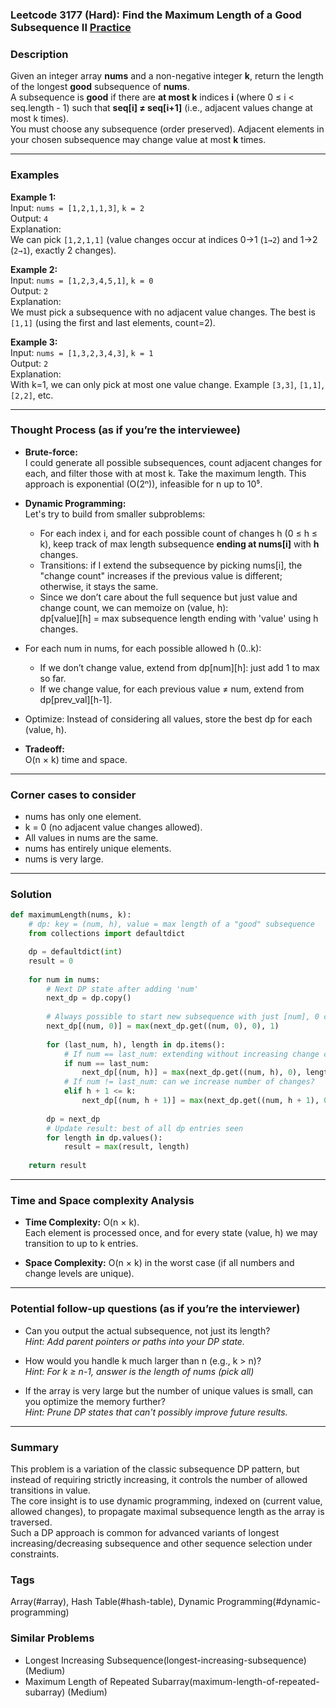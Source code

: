 ### Leetcode 3177 (Hard): Find the Maximum Length of a Good Subsequence II [Practice](https://leetcode.com/problems/find-the-maximum-length-of-a-good-subsequence-ii)

### Description  
Given an integer array **nums** and a non-negative integer **k**, return the length of the longest **good** subsequence of **nums**.  
A subsequence is **good** if there are **at most k** indices **i** (where 0 ≤ i < seq.length - 1) such that **seq[i] ≠ seq[i+1]** (i.e., adjacent values change at most k times).  
You must choose any subsequence (order preserved). Adjacent elements in your chosen subsequence may change value at most **k** times.

---

### Examples  

**Example 1:**  
Input: `nums = [1,2,1,1,3]`, `k = 2`  
Output: `4`  
Explanation:  
We can pick `[1,2,1,1]` (value changes occur at indices 0→1 (`1→2`) and 1→2 (`2→1`), exactly 2 changes).

**Example 2:**  
Input: `nums = [1,2,3,4,5,1]`, `k = 0`  
Output: `2`  
Explanation:  
We must pick a subsequence with no adjacent value changes. The best is `[1,1]` (using the first and last elements, count=2).

**Example 3:**  
Input: `nums = [1,3,2,3,4,3]`, `k = 1`  
Output: `2`  
Explanation:  
With k=1, we can only pick at most one value change. Example `[3,3]`, `[1,1]`, `[2,2]`, etc.

---

### Thought Process (as if you’re the interviewee)  

- **Brute-force:**  
  I could generate all possible subsequences, count adjacent changes for each, and filter those with at most k. Take the maximum length. This approach is exponential (O(2ⁿ)), infeasible for n up to 10⁵.

- **Dynamic Programming:**  
  Let's try to build from smaller subproblems:
  
    - For each index i, and for each possible count of changes h (0 ≤ h ≤ k), keep track of max length subsequence **ending at nums[i]** with **h** changes.
    - Transitions: if I extend the subsequence by picking nums[i], the "change count" increases if the previous value is different; otherwise, it stays the same.
    - Since we don’t care about the full sequence but just value and change count, we can memoize on (value, h):  
      dp[value][h] = max subsequence length ending with 'value' using h changes.

- For each num in nums, for each possible allowed h (0..k):
    - If we don’t change value, extend from dp[num][h]: just add 1 to max so far.
    - If we change value, for each previous value ≠ num, extend from dp[prev_val][h-1].

- Optimize: Instead of considering all values, store the best dp for each (value, h).

- **Tradeoff:**  
  O(n × k) time and space.

---

### Corner cases to consider  
- nums has only one element.
- k = 0 (no adjacent value changes allowed).
- All values in nums are the same.
- nums has entirely unique elements.
- nums is very large.

---

### Solution

```python
def maximumLength(nums, k):
    # dp: key = (num, h), value = max length of a "good" subsequence
    from collections import defaultdict

    dp = defaultdict(int)
    result = 0
    
    for num in nums:
        # Next DP state after adding 'num'
        next_dp = dp.copy()
        
        # Always possible to start new subsequence with just [num], 0 changes
        next_dp[(num, 0)] = max(next_dp.get((num, 0), 0), 1)
        
        for (last_num, h), length in dp.items():
            # If num == last_num: extending without increasing change count  
            if num == last_num:
                next_dp[(num, h)] = max(next_dp.get((num, h), 0), length + 1)
            # If num != last_num: can we increase number of changes?
            elif h + 1 <= k:
                next_dp[(num, h + 1)] = max(next_dp.get((num, h + 1), 0), length + 1)
        
        dp = next_dp
        # Update result: best of all dp entries seen
        for length in dp.values():
            result = max(result, length)
    
    return result
```

---

### Time and Space complexity Analysis  

- **Time Complexity:** O(n × k).  
  Each element is processed once, and for every state (value, h) we may transition to up to k entries.

- **Space Complexity:** O(n × k) in the worst case (if all numbers and change levels are unique).

---

### Potential follow-up questions (as if you’re the interviewer)  

- Can you output the actual subsequence, not just its length?  
  *Hint: Add parent pointers or paths into your DP state.*

- How would you handle k much larger than n (e.g., k > n)?  
  *Hint: For k ≥ n-1, answer is the length of nums (pick all)*

- If the array is very large but the number of unique values is small, can you optimize the memory further?  
  *Hint: Prune DP states that can't possibly improve future results.*

---

### Summary
This problem is a variation of the classic subsequence DP pattern, but instead of requiring strictly increasing, it controls the number of allowed transitions in value.  
The core insight is to use dynamic programming, indexed on (current value, allowed changes), to propagate maximal subsequence length as the array is traversed.  
Such a DP approach is common for advanced variants of longest increasing/decreasing subsequence and other sequence selection under constraints.

### Tags
Array(#array), Hash Table(#hash-table), Dynamic Programming(#dynamic-programming)

### Similar Problems
- Longest Increasing Subsequence(longest-increasing-subsequence) (Medium)
- Maximum Length of Repeated Subarray(maximum-length-of-repeated-subarray) (Medium)